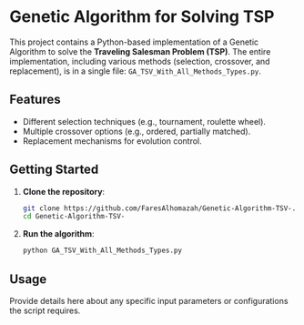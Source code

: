 # Genetic Algorithm for Solving TSP

This project contains a Python-based implementation of a Genetic Algorithm to solve the **Traveling Salesman Problem (TSP)**. The entire implementation, including various methods (selection, crossover, and replacement), is in a single file: `GA_TSV_With_All_Methods_Types.py`.

## Features
- Different selection techniques (e.g., tournament, roulette wheel).
- Multiple crossover options (e.g., ordered, partially matched).
- Replacement mechanisms for evolution control.

## Getting Started
1. **Clone the repository**:
    ```bash
    git clone https://github.com/FaresAlhomazah/Genetic-Algorithm-TSV-.git
    cd Genetic-Algorithm-TSV-
    ```
2. **Run the algorithm**:
    ```bash
    python GA_TSV_With_All_Methods_Types.py
    ```

## Usage
Provide details here about any specific input parameters or configurations the script requires.



